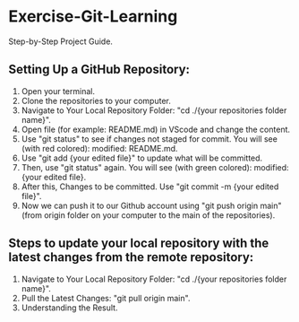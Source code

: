 # Exercise-Git-Learning
Step-by-Step Project Guide.

## Setting Up a GitHub Repository: 

1. Open your terminal.
2. Clone the repositories to your computer.
3. Navigate to Your Local Repository Folder: "cd ./{your repositories folder name}".
4. Open file (for example: README.md) in VScode and change the content.
5. Use "git status" to see if changes not staged for commit. You will see (with red colored): modified:   README.md.
6. Use "git add {your edited file}" to update what will be committed.
7. Then, use "git status" again. You will see (with green colored): modified:   {your edited file}.
8. After this, Changes to be committed. Use "git commit -m {your edited file}".
9. Now we can push it to our Github account using "git push origin main" (from origin folder on your computer to the main of the repositories).

## Steps to update your local repository with the latest changes from the remote repository:

1. Navigate to Your Local Repository Folder: "cd ./{your repositories folder name}".
2. Pull the Latest Changes: "git pull origin main".
3. Understanding the Result.

